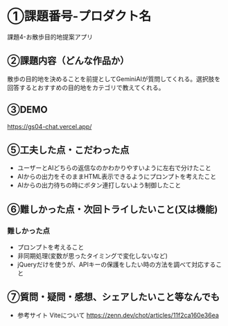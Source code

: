 # ①課題番号-プロダクト名

課題4-お散歩目的地提案アプリ

## ②課題内容（どんな作品か）

散歩の目的地を決めることを前提としてGeminiAIが質問してくれる。選択肢を回答するとおすすめの目的地をカテゴリで教えてくれる。

## ③DEMO
https://gs04-chat.vercel.app/

## ⑤工夫した点・こだわった点

- ユーザーとAIどちらの返信なのかわかりやすいように左右で分けたこと
- AIからの出力をそのままHTML表示できるようにプロンプトを考えたこと
- AIからの出力待ちの時にボタン連打しないよう制御したこと

## ⑥難しかった点・次回トライしたいこと(又は機能)

### 難しかった点
- プロンプトを考えること
- 非同期処理(変数が思ったタイミングで変化しないなど)
- jQueryだけを使うが、APIキーの保護をしたい時の方法を調べて対応すること 


## ⑦質問・疑問・感想、シェアしたいこと等なんでも
 - 参考サイト
 Viteについて
 https://zenn.dev/chot/articles/11f2ca160e36ea